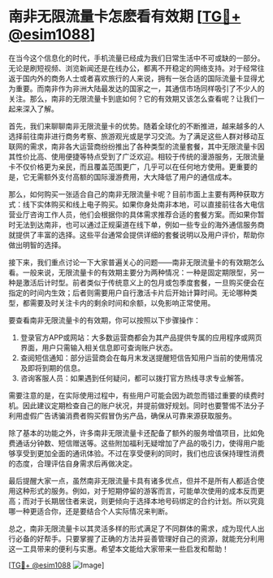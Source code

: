# 南非无限流量卡怎麽看有效期 [[TG💪+ @esim1088](https://t.me/s/esim1088)]

在当今这个信息化的时代，手机流量已经成为我们日常生活中不可或缺的一部分。无论是刷短视频、浏览新闻还是在线办公，都离不开稳定的网络支持。对于经常往返于国内外的商务人士或者喜欢旅行的人来说，拥有一张合适的国际流量卡显得尤为重要。而南非作为非洲大陆最发达的国家之一，其通信市场同样吸引了不少人的关注。那么，南非的无限流量卡到底如何？它的有效期又该怎么查看呢？让我们一起来深入了解。

首先，我们来聊聊南非无限流量卡的优势。随着全球化的不断推进，越来越多的人选择前往南非进行商务考察、旅游观光或是学习交流。为了满足这些人群对移动互联网的需求，南非各大运营商纷纷推出了各种类型的流量套餐，其中无限流量卡因其性价比高、使用便捷等特点受到了广泛欢迎。相较于传统的漫游服务，无限流量卡不仅价格更为亲民，而且覆盖范围更广，几乎可以在任何地方使用。更重要的是，它无需额外支付高额的国际漫游费用，大大降低了用户的通信成本。

那么，如何购买一张适合自己的南非无限流量卡呢？目前市面上主要有两种获取方式：线下实体购买和线上电子购买。如果你身处南非本地，可以直接前往各大电信营业厅咨询工作人员，他们会根据你的具体需求推荐合适的套餐方案。而如果你暂时无法到达南非，也可以通过正规渠道在线下单，例如一些专业的海外通信服务商就提供了丰富的选择。这些平台通常会提供详细的套餐说明以及用户评价，帮助你做出明智的选择。

接下来，我们重点讨论一下大家普遍关心的问题——南非无限流量卡的有效期怎么看。一般来说，无限流量卡的有效期主要分为两种情况：一种是固定期限型，另一种是激活后计时型。前者类似于传统意义上的包月或包季度套餐，一旦购买便会在指定的时间内生效；后者则需要用户自行激活卡片后开始计算时间。无论哪种类型，都需要及时关注卡内的剩余时间和余额，以免影响正常使用。

要查看南非无限流量卡的有效期，你可以按照以下步骤操作：

1. 登录官方APP或网站：大多数运营商都会为其产品提供专属的应用程序或网页界面，用户只需输入相关信息即可查询账户状态。
2. 查阅短信通知：部分运营商会在每月末发送提醒短信告知用户当前的使用情况及即将到期的信息。
3. 咨询客服人员：如果遇到任何疑问，都可以拨打官方热线寻求专业解答。

需要注意的是，在实际使用过程中，有些用户可能会因为疏忽而错过重要的续费时机。因此建议定期检查自己的账户状况，并提前做好规划。同时也要警惕不法分子利用虚假广告诱骗消费者购买假冒伪劣产品，确保从可靠来源获取服务。

除了基本的功能之外，许多南非无限流量卡还配备了额外的服务增值项目，比如免费通话分钟数、短信赠送等。这些附加福利无疑增加了产品的吸引力，使得用户能够享受到更加全面的通讯体验。不过在享受便利的同时，我们也应该保持理性消费的态度，合理评估自身需求后再做决定。

最后提醒大家一点，虽然南非无限流量卡具有诸多优点，但并不是所有人都适合使用这种形式的服务。例如，对于短期停留的游客而言，可能单次使用的成本反而更高；而对于长期居住者来说，则更倾向于选择本地号码绑定的合约计划。所以究竟哪一种更适合你，还是要结合个人实际情况来判断。

总之，南非无限流量卡以其灵活多样的形式满足了不同群体的需求，成为现代人出行必备的好帮手。只要掌握了正确的方法并妥善管理好自己的资源，就能充分利用这一工具带来的便利与实惠。希望本文能给大家带来一些启发和帮助！

[[TG💪+ @esim1088](https://t.me/s/esim1088) ![Image](https://i.postimg.cc/4NQfJmqS/Snipaste-2025-05-13-00-14-12.png)]